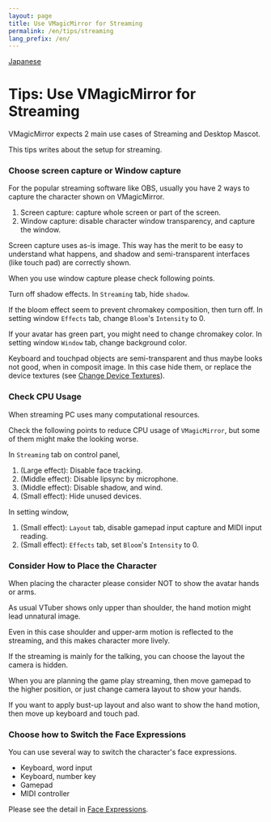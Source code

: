 ```yaml
---
layout: page
title: Use VMagicMirror for Streaming
permalink: /en/tips/streaming
lang_prefix: /en/
---
```


[Japanese](../../tips/streaming)

# Tips: Use VMagicMirror for Streaming

VMagicMirror expects 2 main use cases of Streaming and Desktop Mascot.

This tips writes about the setup for streaming.

### Choose screen capture or Window capture

For the popular streaming software like OBS, usually you have 2 ways to capture the character shown on VMagicMirror.

1. Screen capture: capture whole screen or part of the screen.
2. Window capture: disable character window transparency, and capture the window.

Screen capture uses as-is image. This way has the merit to be easy to understand what happens, and shadow and semi-transparent interfaces (like touch pad) are correctly shown.

When you use window capture please check following points.

Turn off shadow effects. In `Streaming` tab, hide `shadow`.

If the bloom effect seem to prevent chromakey composition, then turn off. In setting window `Effects` tab, change `Bloom`'s `Intensity` to 0.

If your avatar has green part, you might need to change chromakey color. In setting window `Window` tab, change background color.

Keyboard and touchpad objects are semi-transparent and thus maybe looks not good, when in composit image. In this case hide them, or replace the device textures (see [Change Device Textures](./change_textures)).

### Check CPU Usage

When streaming PC uses many computational resources.

Check the following points to reduce CPU usage of `VMagicMirror`, but some of them might make the looking worse.

In `Streaming` tab on control panel,

1. (Large effect): Disable face tracking.
2. (Middle effect): Disable lipsync by microphone.
3. (Middle effect): Disable shadow, and wind.
4. (Small effect): Hide unused devices.

In setting window,

1. (Small effect): `Layout` tab, disable gamepad input capture and MIDI input reading. 
2. (Small effect): `Effects` tab, set `Bloom`'s `Intensity` to 0.

### Consider How to Place the Character

When placing the character please consider NOT to show the avatar hands or arms.

As usual VTuber shows only upper than shoulder, the hand motion might lead unnatural image.

Even in this case shoulder and upper-arm motion is reflected to the streaming, and this makes character more lively.

If the streaming is mainly for the talking, you can choose the layout the camera is hidden.

When you are planning the game play streaming, then move gamepad to the higher position, or just change camera layout to show your hands.

If you want to apply bust-up layout and also want to show the hand motion, then move up keyboard and touch pad.

### Choose how to Switch the Face Expressions

You can use several way to switch the character's face expressions.

* Keyboard, word input
* Keyboard, number key
* Gamepad
* MIDI controller

Please see the detail in [Face Expressions](../docs/expressions).
